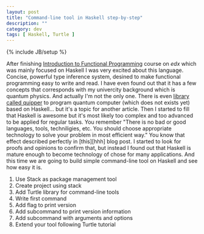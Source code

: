 ```yaml
---
layout: post
title: "Command-line tool in Haskell step-by-step"
description: ""
category: dev
tags: [ Haskell, Turtle ]
---
```

{% include JB/setup %}

After finishing [Introduction to Functional Programming][fp-edx] course on *edx* which was mainly focused on Haskell I was very excited about this language. Concise, powerful type inference system, desined to make functional programming easy to write and read. I have even found out that it has a few concepts that corresponds with my univercity background which is quantum physics. And actually I'm not the only one. There is even [library called quipper][quipper] to program quantum computer (which does not exists yet) based on Haskell... but it's a topic for another article. Then I started to fill that Haskell is awesome but it's most likely too complex and too advanced to be applied for regular tasks. You remember "There is no bad or good languages, tools, techniligies, etc. You should choose appropriate technology to solve your problem in most efficient way." You know that effect described perfectly in [this][hhh] blog post. I started to look for proofs and opinions to confirm that, but instead I found out that Haskell is mature enough to become technology of chose for many applications. And this time we are going to build simple command-line tool on Haskell and see how easy it is.

1. Use Stack as package management tool
2. Create project using stack
3. Add Turtle library for command-line tools
4. Write first command
5. Add flag to print version
6. Add subcommand to print version information
7. Add subcommand with arguments and options
8. Extend your tool following Turtle tutorial


[fp-edx]: https://www.edx.org/course/introduction-functional-programming-delftx-fp101x-0
[quipper]: http://www.mathstat.dal.ca/~selinger/quipper/
